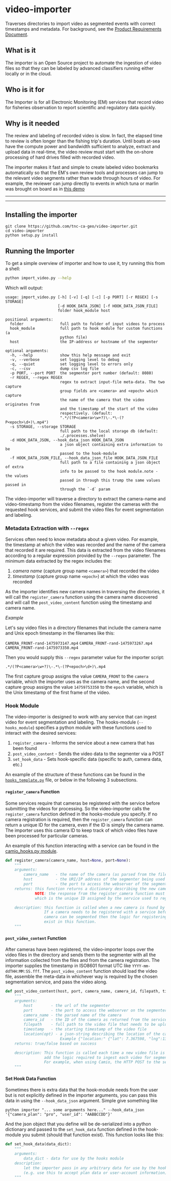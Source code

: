 video-importer
==============

Traverses directories to import video as segmented events with correct timestamps and metadata. 
For background, see the [Product Requirements Document](https://docs.google.com/document/d/1TTkzQqDA9KoKL5RvhYVJqtrcXoDJuwyFnCnorg_VM30/edit?usp=sharing).

## What is it
The importer is an Open Source project to automate the ingestion of video files so that they can be labeled by advanced classifiers
running either locally or in the cloud.

## Who is it for
The Importer is for all Electronic Monitoring (EM) services that record video for fisheries observation to report scientific and
regulatory data quickly.

## Why is it needed
The review and labeling of recorded video is slow. In fact, the elapsed time to review is often longer than the fishing trip's duration.
Until boats at-sea have the compute power and bandwidth sufficient to analyze, extract and upload data in real-time, the video review must
start with the on-shore processing of hard drives filled with recorded video. 

The importer makes it fast and simple to create labeled video bookmarks automatically so that the EM's own review tools and processes can
jump to the relevant video segments rather than wade through hours of video. For example, the reviewer can jump directly to events in
which tuna or marlin was brought on board as in [this demo](https://www.youtube.com/watch?v=0BUWRHd_jss&feature=youtu.be)


--------
--------

## Installing the importer

```
git clone https://github.com/tnc-ca-geo/video-importer.git
cd video-importer
python setup.py install
```


## Running the Importer

To get a simple overview of importer and how to use it, try running this from a shell:

```sh
python import_video.py --help
```

Which will output:

```man
usage: import_video.py [-h] [-v] [-q] [-c] [-p PORT] [-r REGEX] [-s STORAGE]
                       [-d HOOK_DATA_JSON] [-f HOOK_DATA_JSON_FILE]
                       folder hook_module host

positional arguments:
  folder                full path to folder of input videos to process
  hook_module           full path to hook module for custom functions (a
                        python file)
  host                  the IP-address or hostname of the segmenter

optional arguments:
  -h, --help            show this help message and exit
  -v, --verbose         set logging level to debug
  -q, --quiet           set logging level to errors only
  -c, --csv             dump csv log file
  -p PORT, --port PORT  the segmenter port number (default: 8080)
  -r REGEX, --regex REGEX
                        regex to extract input-file meta-data. The two capture
                        group fields are <camera> and <epoch> which capture
                        the name of the camera that the video originates from
                        and the timestamp of the start of the video
                        respectively. (default:
                        ".*/(?P<camera>\w+?)\-.*\-(?P<epoch>\d+)\.mp4")
  -s STORAGE, --storage STORAGE
                        full path to the local storage db (default:
                        ./.processes.shelve)
  -d HOOK_DATA_JSON, --hook_data_json HOOK_DATA_JSON
                        a json object containing extra information to be
                        passed to the hook-module
  -f HOOK_DATA_JSON_FILE, --hook_data_json_file HOOK_DATA_JSON_FILE
                        full path to a file containing a json object of extra
                        info to be passed to the hook module.note - the values
                        passed in through this trump the same values passed in
                        through the `-d` param
```

The video-importer will traverse a directory to extract the camera-name and video-timestamp from the video filenames,
register the cameras with the requested hook services, and submit the video files for event segmentation and labeling.

### Metadata Extraction with `--regex`

Services often need to know metadata about a given video. For example, the timestamp at which the video was recorded and 
the name of the camera that recorded it are required. 
This data is extracted from the video filenames according to a regular expression provided by the `--regex` parameter.
The minimum data extracted by the regex includes the:

1. *camera name* (capture group name `<camera>`) that recorded the video
2. *timestamp* (capture group name `<epoch>`) at which the video was recorded

As the importer identifies new camera names in traversing the directories,  it will call the `register_camera` function using
the camera name discovered and will call the `post_video_content` function using the timestamp and camera name.

*Example*

Let's say video files in a directory filenames that include the camera name and Unix epoch timestamp in the filenames like this:

`CAMERA_FRONT-rand-1475973147.mp4`
`CAMERA_FRONT-rand-1475973267.mp4`
`CAMERA_FRONT-rand-1475973350.mp4`

Then you would supply this `--regex` parameter value for the importer script:

`.*/(?P<camera>\w+?)\-.*\-(?P<epoch>\d+)\.mp4`

The first capture group assigns the value `CAMERA_FRONT` to the `camera` variable, which the importer uses as the camera name, and 
the second capture group assigns the value `14759753350` to the `epoch` variable, which is the Unix timestamp of the first frame of the video.


### Hook Module

The video-importer is designed to work with any service that can ingest video for event segmentation and labeling. 
The hooks-module (`--hooks_module`) specifies a python module with these functions used to interact with the desired services:

1. `register_camera` - Informs the service about a new camera that has been found
2. `post_video_content` - Sends the video data to the segmenter via a POST
3. `set_hook_data` - Sets hook-specific data (specific to auth, camera data, etc.)

An example of the structure of these functions can be found in the [`hooks_template.py`](hooks_template.py) file, or below in 
the following 3 subsections.


#### `register_camera` Function

Some services require that cameras be registered with the service before submitting the videos for processing.
So the video-importer calls the `register_camera` function defined in the hooks-module you specify. 
If no camera registration is required, then the `register_camera` function can return a unique ID for the camera, even 
if the ID is simply the camera name. 
The importer uses this camera ID to keep track of which video files have been processed for particular cameras.

An example of this function interacting with a service can be found in the [camio_hooks.py module](https://github.com/CamioCam/examples/blob/master/batch_import/camio_hooks.py).

```python
def register_camera(camera_name, host=None, port=None):
    """
    arguments:
        camera_name   - the name of the camera (as parsed from the filename)
        host          - the URI/IP address of the segmenter being used
        port          - the port to access the webserver of the segmenter
    returns: this function returns a dictionary describing the new camera
             NOTE: the response from the register_camera function must include a field named camera_id,
             which is the unique ID assigned by the service used to register this camera_name.

    description: this function is called when a new camera is found by the import script.
                 If a camera needs to be registered with a service before content from that
                 camera can be segmented then the logic for registering the camera should
                 exist in this function.
    """
```

#### `post_video_content` Function 

After cameras have been registered, the video-importer loops over the video files in the directory and sends
them to the segmenter with all the information collected from the files and from the camera registration.
The importer supplies the timestamp in ISO8601 format UTC like `YYYY-mm-ddTHH:MM:SS.fff`. 
The `post_video_content` function should load the video file, assemble the meta-data in whichever way is required by 
the chosen segmentation service, and pass the video along.


```python
def post_video_content(host, port, camera_name, camera_id, filepath, timestamp, latlng=None):
    """
    arguments:
        host        - the url of the segmenter
        port        - the port to access the webserver on the segmenter
        camera_name - the parsed name of the camera
        camera_id   - the ID of the camera as returned from the service
        filepath    - full path to the video file that needs to be uploaded for segmentation
        timestamp   - the starting timestamp of the video file
        location(opt) - a json-string describing the location of the camera
                        Example {"location:" {"lat": 7.367598, "lng":134.706975}, "accuracy":5.0}
    returns: true/false based on success

    description: This function is called each time a new video file is found for a specific camera, so 
                 add the logic required to ingest each video for segmentation and labeling here. 
                 For example, when using Camio, the HTTP POST to the segmenter resides here.
    """
```

#### Set Hook Data Function

Sometimes there is extra data that the hook-module needs from the user but is not explicitly defined in the importer arguments,
you can pass this data in using the `--hook_data_json` argument. Simple give something like 

```
python importer "... some arguments here..." --hook_data_json '{"camera_plan": "pro", "user_id": "AABBCCDD"}'
```

And the json object that you define will be de-serialized into a python dictionary and passed to the `set_hook_data` function defined
in the hook-module you submit (should that function exist). This function looks like this:

```python
def set_hook_data(data_dict):
    """
    arguments:
        data_dict - data for use by the hooks module
    description:
        let the importer pass in any arbitrary data for use by the hooks program
        (e.g. use this to accept plan data or user-account information)
    """
```


